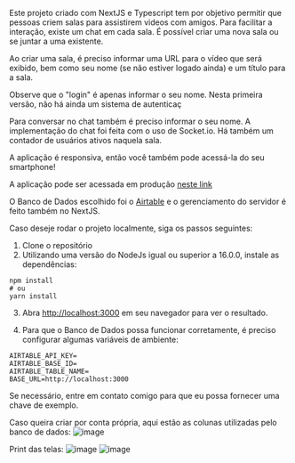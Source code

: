 Este projeto criado com NextJS e Typescript tem por objetivo permitir que pessoas criem salas para assistirem videos com amigos. Para facilitar a interação, existe um chat em cada sala. É possível criar uma nova sala ou se juntar a uma existente.

Ao criar uma sala, é preciso informar uma URL para o vídeo que será exibido, bem como seu nome (se não estiver logado ainda) e um título para a sala.

Observe que o "login" é apenas informar o seu nome. Nesta primeira versão, não há ainda um sistema de autenticaç

Para conversar no chat também é preciso informar o seu nome. A implementação do chat foi feita com o uso de Socket.io. Há também um contador de usuários ativos naquela sala.

A aplicação é responsiva, então você também pode acessá-la do seu smartphone!

A aplicação pode ser acessada em produção [neste link](https://video-party-iota.vercel.app/)

O Banco de Dados escolhido foi o [Airtable](https://www.airtable.com) e o gerenciamento do servidor é feito também no NextJS.

Caso deseje rodar o projeto localmente, siga os passos seguintes:

 1. Clone o repositório
 2. Utilizando uma versão do NodeJs igual ou superior a 16.0.0, instale as dependências:
  ```
  npm install
  # ou
  yarn install
  ```

 3. Abra [http://localhost:3000](http://localhost:3000) em seu navegador para ver o resultado.

 4. Para que o Banco de Dados possa funcionar corretamente, é preciso configurar algumas variáveis de ambiente:
```
AIRTABLE_API_KEY=
AIRTABLE_BASE_ID=
AIRTABLE_TABLE_NAME=
BASE_URL=http://localhost:3000
```
Se necessário, entre em contato comigo para que eu possa fornecer uma chave de exemplo. 

Caso queira criar por conta própria, aqui estão as colunas utilizadas pelo banco de dados:
![image](https://user-images.githubusercontent.com/44332001/215239735-45e3b5fc-75fc-41d6-976f-dd85d806751a.png)

Print das telas:
![image](https://user-images.githubusercontent.com/44332001/215266455-e36276ad-c4bb-4e2a-bc39-245d48f8631d.png)
![image](https://user-images.githubusercontent.com/44332001/215266469-6c8fda9b-698d-43c0-8e5a-da256766d2e6.png)

